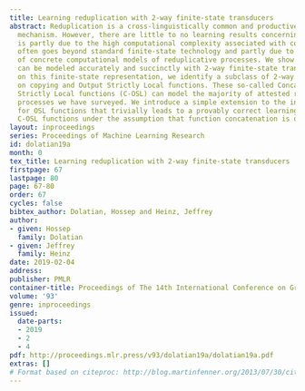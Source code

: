 ```yaml
---
title: Learning reduplication with 2-way finite-state transducers
abstract: Reduplication is a cross-linguistically common and productive word-formation
  mechanism. However, there are little to no learning results concerning it. This
  is partly due to the high computational complexity associated with copying, which
  often goes beyond standard finite-state technology and partly due to the absence
  of concrete computational models of reduplicative processes. We show here that reduplication
  can be modeled accurately and succinctly with 2-way finite-state transducers. Based
  on this finite-state representation, we identify a subclass of 2-way FSTs based
  on copying and Output Strictly Local functions. These so-called Concatenated Output
  Strictly Local functions (C-OSL) can model the majority of attested reduplicative
  processes we have surveyed. We introduce a simple extension to the inference algorithm
  for OSL functions that trivially leads to a provably correct learning result for
  C-OSL functions under the assumption that function concatenation is overtly marked.
layout: inproceedings
series: Proceedings of Machine Learning Research
id: dolatian19a
month: 0
tex_title: Learning reduplication with 2-way finite-state transducers
firstpage: 67
lastpage: 80
page: 67-80
order: 67
cycles: false
bibtex_author: Dolatian, Hossep and Heinz, Jeffrey
author:
- given: Hossep
  family: Dolatian
- given: Jeffrey
  family: Heinz
date: 2019-02-04
address: 
publisher: PMLR
container-title: Proceedings of The 14th International Conference on Grammatical Inference 2018
volume: '93'
genre: inproceedings
issued:
  date-parts:
  - 2019
  - 2
  - 4
pdf: http://proceedings.mlr.press/v93/dolatian19a/dolatian19a.pdf
extras: []
# Format based on citeproc: http://blog.martinfenner.org/2013/07/30/citeproc-yaml-for-bibliographies/
---
```

